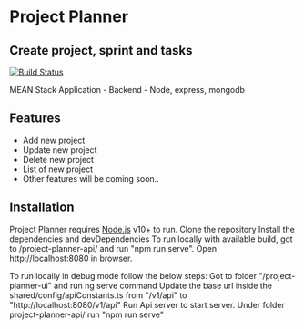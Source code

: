# Project Planner
## Create project, sprint and tasks

[![Build Status](https://travis-ci.org/joemccann/dillinger.svg?branch=master)](https://travis-ci.org/joemccann/dillinger)

MEAN Stack Application - 
Backend - Node, express, mongodb

## Features

- Add new project
- Update new project
- Delete new project
- List of new project
- Other features will be coming soon..


## Installation

Project Planner requires [Node.js](https://nodejs.org/) v10+ to run.
Clone the repository
Install the dependencies and devDependencies
To run locally with available build, got to /project-planner-api/ and run "npm run serve". 
Open http://localhost:8080 in browser.

To run locally in debug mode follow the below steps:
Got to folder "/project-planner-ui" and run ng serve command
Update the base url inside the shared/config/apiConstants.ts from "/v1/api" to "http://localhost:8080/v1/api"
Run Api server to start server. Under folder project-planner-api/ run "npm run serve"



